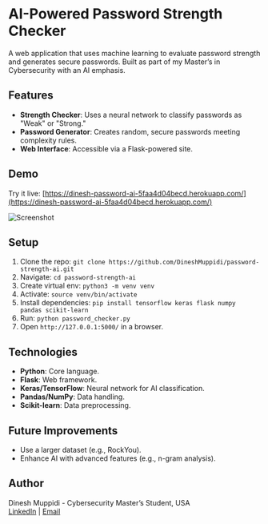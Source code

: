 # AI-Powered Password Strength Checker

A web application that uses machine learning to evaluate password strength and generates secure passwords. Built as part of my Master’s in Cybersecurity with an AI emphasis.

## Features
- **Strength Checker**: Uses a neural network to classify passwords as "Weak" or "Strong."
- **Password Generator**: Creates random, secure passwords meeting complexity rules.
- **Web Interface**: Accessible via a Flask-powered site.

## Demo
Try it live: [https://dinesh-password-ai-5faa4d04becd.herokuapp.com/](https://dinesh-password-ai-5faa4d04becd.herokuapp.com/)

![Screenshot](https://private-user-images.githubusercontent.com/131384357/424678318-ce29499b-e5b2-417d-b58f-3c9845c09652.png?jwt=eyJhbGciOiJIUzI1NiIsInR5cCI6IkpXVCJ9.eyJpc3MiOiJnaXRodWIuY29tIiwiYXVkIjoicmF3LmdpdGh1YnVzZXJjb250ZW50LmNvbSIsImtleSI6ImtleTUiLCJleHAiOjE3NDI0MTU3NjMsIm5iZiI6MTc0MjQxNTQ2MywicGF0aCI6Ii8xMzEzODQzNTcvNDI0Njc4MzE4LWNlMjk0OTliLWU1YjItNDE3ZC1iNThmLTNjOTg0NWMwOTY1Mi5wbmc_WC1BbXotQWxnb3JpdGhtPUFXUzQtSE1BQy1TSEEyNTYmWC1BbXotQ3JlZGVudGlhbD1BS0lBVkNPRFlMU0E1M1BRSzRaQSUyRjIwMjUwMzE5JTJGdXMtZWFzdC0xJTJGczMlMkZhd3M0X3JlcXVlc3QmWC1BbXotRGF0ZT0yMDI1MDMxOVQyMDE3NDNaJlgtQW16LUV4cGlyZXM9MzAwJlgtQW16LVNpZ25hdHVyZT1kMzM0ZjVjOTQyNWFlM2I2ZmQ5ZmU2MDcxZjhiY2Q3MGFlNjJhZGY2MzNkMDFmOTUzYWQ2Njg2YmMwOTNhZWRjJlgtQW16LVNpZ25lZEhlYWRlcnM9aG9zdCJ9.lwkRTBOHlT46pubsjmtUErqlCKk_Kh0MEiCaKt4ZF24)

## Setup
1. Clone the repo: `git clone https://github.com/DineshMuppidi/password-strength-ai.git`
2. Navigate: `cd password-strength-ai`
3. Create virtual env: `python3 -m venv venv`
4. Activate: `source venv/bin/activate`
5. Install dependencies: `pip install tensorflow keras flask numpy pandas scikit-learn`
6. Run: `python password_checker.py`
7. Open `http://127.0.0.1:5000/` in a browser.

## Technologies
- **Python**: Core language.
- **Flask**: Web framework.
- **Keras/TensorFlow**: Neural network for AI classification.
- **Pandas/NumPy**: Data handling.
- **Scikit-learn**: Data preprocessing.

## Future Improvements
- Use a larger dataset (e.g., RockYou).
- Enhance AI with advanced features (e.g., n-gram analysis).

## Author
Dinesh Muppidi - Cybersecurity Master’s Student, USA  
[LinkedIn](https://linkedin.com/in/dineshmuppidi/) | [Email](mailto:muppididinesh@outlook.com)
